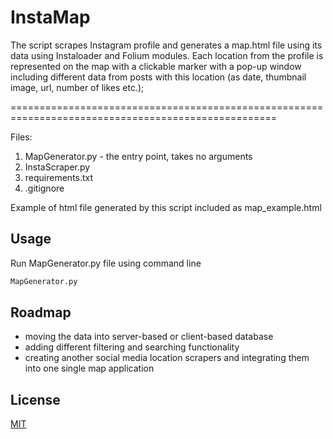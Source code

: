 # InstaMap

The script scrapes Instagram profile and generates a map.html file using its data using Instaloader and Folium modules. 
Each location from the profile is represented on the map with a clickable marker with a pop-up window including 
different data from posts with this location (as date, thumbnail image, url, number of likes etc.);

====================================================================================================



Files:
1. MapGenerator.py - the entry point, takes no arguments
2. InstaScraper.py
3. requirements.txt
4. .gitignore

Example of html file generated by this script included as map_example.html


## Usage

Run MapGenerator.py file using command line 

```bash
MapGenerator.py
```
## Roadmap

- moving the data into server-based or client-based database
- adding different filtering and searching functionality
- creating another social media location scrapers and integrating them into one single map application

## License
[MIT](https://choosealicense.com/licenses/mit/)
